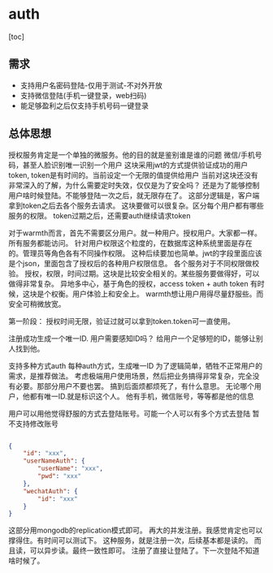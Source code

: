 
# auth 

[toc]

## 需求

* 支持用户名密码登陆-仅用于测试-不对外开放
* 支持微信登陆(手机一键登录，web扫码)
* 能足够盈利之后仅支持手机号码一键登录

## 总体思想

授权服务肯定是一个单独的微服务。他的目的就是鉴别谁是谁的问题
微信/手机号码，甚至人脸识别唯一识别一个用户
这块采用jwt的方式提供验证成功的用户token, token是有时间的。当前设定一个无限的值提供给用户
当前对这块还没有非常深入的了解，为什么需要定时失效，仅仅是为了安全吗？
还是为了能够控制用户啥时候登陆。不能够登陆一次之后，就无限存在了。
这部分逻辑是，客户端拿到token之后去各个服务去请求。
这块要做可以很复杂。区分每个用户都有哪些服务的权限。
token过期之后，还需要auth继续请求token

对于warmth而言，首先不需要区分用户。就一种用户。授权用户。大家都一样。所有服务都能访问。
针对用户权限这个粒度的，在数据库这种系统里面是存在的。管理员等角色各有不同操作权限。
这种后续要加也简单。jwt的字段里面应该是个json，里面包含了授权后的各种用户权限信息。
各个服务对于不同权限做校验。
授权，权限，时间过期。这块是比较安全相关的。某些服务要做得好，可以做得非常复杂。
异地多中心，基于角色的授权，access token + auth token
有时候，这块是个权衡。用户体验上和安全上。
warmth想让用户用得尽量舒服些。而安全可稍微放宽。

第一阶段： 授权时间无限，验证过就可以拿到token.token可一直使用。

注册成功生成一个唯一ID.
用户需要感知ID吗？
给用户一个足够短的ID，能够让别人找到他。

支持多种方式auth
每种auth方式，生成唯一ID
为了逻辑简单，牺牲不正常用户的需求，是推荐做法。
考虑极端用户使用场景，然后把业务搞得非常复杂，完全没有必要。那部分用户不要也罢。
搞到后面烦都烦死了，有什么意思。
无论哪个用户，他都有唯一ID.就是标识这个人。
他有手机，微信账号，等等都是他的信息

用户可以用他觉得舒服的方式去登陆账号。可能一个人可以有多个方式去登陆
暂不支持修改账号

```json

{
	"id": "xxx",
	"userNameAuth": {
		"userName": "xxx",
		"pwd": "xxx"
	},
	"wechatAuth": {
		"id": "xxx"
	}
}

```

这部分用mongodb的replication模式即可。
再大的并发注册。我感觉肯定也可以撑得住。有时间可以测试下。
这种服务，就是注册一次，后续基本都是读的。
而且读，可以异步读。最终一致性即可。
注册了直接让登陆了。下一次登陆不知道啥时候了。

